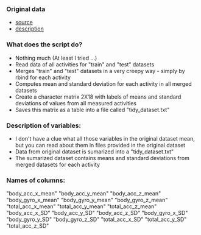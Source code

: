### Original data
- [source](https://d396qusza40orc.cloudfront.net/getdata%2Fprojectfiles%2FUCI%20HAR%20Dataset.zip) 
- [description](http://archive.ics.uci.edu/ml/datasets/Human+Activity+Recognition+Using+Smartphones)

### What does the script do?
- Nothing much (At least I tried ...)
- Read data of all activities for "train" and "test" datasets
- Merges "train" and "test" datasets in a very creepy way - simply by rbind for each activity
- Computes mean and standard deviation for each activity in all merged datasets
- Create a character matrix 2X18 with labels of means and standard deviations of values from all measured activities
- Saves this matrix as a table into a file called "tidy_dataset.txt"

### Description of variables:
- I don't have a clue what all those variables in the original dataset mean, but you can read about them in files 
provided in the original dataset
- Data from original dataset is sumarized into a "tidy_dataset.txt"
- The sumarized dataset contains means and standard deviations from merged datasets for each activity

### Names of columns:
"body_acc_x_mean" 
"body_acc_y_mean" 
"body_acc_z_mean" 
"body_gyro_x_mean"
"body_gyro_y_mean" 
"body_gyro_z_mean" 
"total_acc_x_mean" 
"total_acc_y_mean" 
"total_acc_z_mean"
"body_acc_x_SD" 
"body_acc_y_SD" 
"body_acc_z_SD"
"body_gyro_x_SD" 
"body_gyro_y_SD" 
"body_gyro_z_SD" 
"total_acc_x_SD"
"total_acc_y_SD" 
"total_acc_z_SD"
